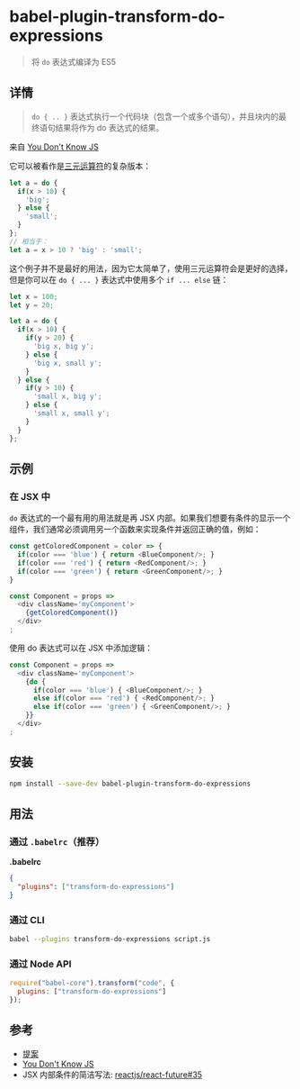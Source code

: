 # babel-plugin-transform-do-expressions

> 将 `do` 表达式编译为 ES5

## 详情

> `do { .. }` 表达式执行一个代码块（包含一个或多个语句），并且块内的最终语句结果将作为 do 表达式的结果。

来自 [You Don't Know JS](https://github.com/getify/You-Dont-Know-JS/blob/master/types%20%26%20grammar/ch5.md#statement-completion-values)

它可以被看作是[三元运算符](http://mdn.io/ternary)的复杂版本：

```js
let a = do {
  if(x > 10) {
    'big';
  } else {
    'small';
  }
};
// 相当于：
let a = x > 10 ? 'big' : 'small';
```


这个例子并不是最好的用法，因为它太简单了，使用三元运算符会是更好的选择，但是你可以在 `do { ... }` 表达式中使用多个 `if ... else` 链：

```js
let x = 100;
let y = 20;

let a = do {
  if(x > 10) {
    if(y > 20) {
      'big x, big y';
    } else {
      'big x, small y';
    }
  } else {
    if(y > 10) {
      'small x, big y';
    } else {
      'small x, small y';
    }
  }
};
```

## 示例

### 在 JSX 中
`do` 表达式的一个最有用的用法就是再 JSX 内部。如果我们想要有条件的显示一个组件，我们通常必须调用另一个函数来实现条件并返回正确的值，例如：

```js
const getColoredComponent = color => {
  if(color === 'blue') { return <BlueComponent/>; }
  if(color === 'red') { return <RedComponent/>; }
  if(color === 'green') { return <GreenComponent/>; }
}

const Component = props =>
  <div className='myComponent'>
    {getColoredComponent()}
  </div>
;
```

使用 do 表达式可以在 JSX 中添加逻辑：

```js
const Component = props =>
  <div className='myComponent'>
    {do {
      if(color === 'blue') { <BlueComponent/>; }
      else if(color === 'red') { <RedComponent/>; }
      else if(color === 'green') { <GreenComponent/>; }
    }}
  </div>
;
```


## 安装

```sh
npm install --save-dev babel-plugin-transform-do-expressions
```

## 用法

### 通过 `.babelrc`（推荐）

**.babelrc**

```json
{
  "plugins": ["transform-do-expressions"]
}
```

### 通过 CLI

```sh
babel --plugins transform-do-expressions script.js
```

### 通过 Node API

```javascript
require("babel-core").transform("code", {
  plugins: ["transform-do-expressions"]
});
```

## 参考
- [提案](http://wiki.ecmascript.org/doku.php?id=strawman:do_expressions)
- [You Don't Know JS](https://github.com/getify/You-Dont-Know-JS/blob/master/types%20%26%20grammar/ch5.md#statement-completion-values)
- JSX 内部条件的简洁写法: [reactjs/react-future#35](https://github.com/reactjs/react-future/issues/35#issuecomment-120009203)
